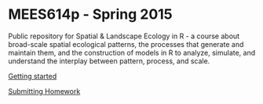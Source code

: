 MEES614p - Spring 2015
========

Public repository for Spatial &amp; Landscape Ecology in R - a course about broad-scale spatial ecological patterns, the processes that generate and maintain them, and the construction of models in R to analyze, simulate, and understand the interplay between pattern, process, and scale.

[Getting started](http://htmlpreview.github.io/?https://raw.githubusercontent.com/fitzLab-AL/MEES614p/master/mees614.2015.gettingStarted.html)

[Submitting Homework](http://htmlpreview.github.io/?https://raw.githubusercontent.com/fitzLab-AL/MEES614p/master/mees614.2015.submittingHW.html)
